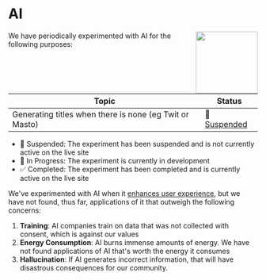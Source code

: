 # AI

<img align="right" width=125 src="https://github.com/user-attachments/assets/f2dd59ba-b075-4229-a464-af526d8ba427"/>

We have periodically experimented with AI for the following purposes:

| Topic                                                   | Status                                                     |
| ------------------------------------------------------- | ---------------------------------------------------------- |
| Generating titles when there is none (eg Twit or Masto) | 🙈 [Suspended](https://social.coop/@eb/112797743728441302) |

- 🙈 Suspended: The experiment has been suspended and is not currently active on the live site
- 🚧 In Progress: The experiment is currently in development
- ✅ Completed: The experiment has been completed and is currently active on the live site

We've experimented with AI when it [enhances user experience](https://boehs.org/node/old-tech), but we have not found, thus far, applications of it that outweigh the following concerns:

1. **Training**: AI companies train on data that was not collected with consent, which is against our values
2. **Energy Consumption**: AI burns immense amounts of energy. We have not found applications of AI that's worth the energy it consumes
3. **Hallucination**: If AI generates incorrect information, that will have disastrous consequences for our community.
